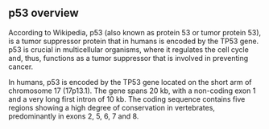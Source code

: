 p53 overview
------------

According to Wikipedia,
p53 (also known as protein 53 or tumor protein 53),
is a tumor suppressor protein that in humans is encoded
by the TP53 gene.
p53 is crucial in multicellular organisms,
where it regulates the cell cycle and, thus,
functions as a tumor suppressor that is involved in preventing cancer.

In humans, p53 is encoded by the TP53 gene located on the short arm
of chromosome 17 (17p13.1).
The gene spans 20 kb, with a non-coding exon 1 and a very long first
intron of 10 kb.
The coding sequence contains five regions showing a high degree
of conservation in vertebrates, predominantly in exons
2, 5, 6, 7 and 8.

